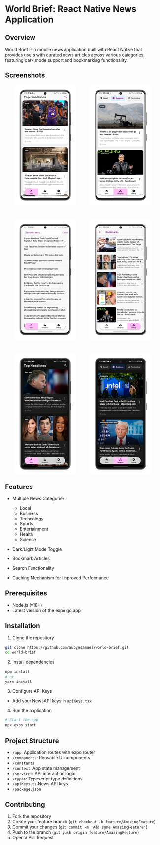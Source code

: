 # World Brief: React Native News Application

## Overview

World Brief is a mobile news application built with React Native that provides users with curated news articles across various categories, featuring dark mode support and bookmarking functionality.

## Screenshots

<div style="display: flex; flex-wrap: wrap; justify-content: center; gap: 45px;">
    <img src="screenShots/home-portrait.png" width="200" alt="Bookmarks Screen">
    <img src="screenShots/categories-portrait.png" width="200" alt="Categories Screen">
    <img src="screenShots/search_screen-portrait.png" width="200" alt="Bookmarks Screen DarkMode">
    <img src="screenShots/bookmarks-portrait.png" width="200" alt="Home Screen">
    <img src="screenShots/home_dark-portrait.png" width="200" alt="Categories Screen DarkMode">
    <img src="screenShots/categories_dark_2-portrait.png" width="200" alt="Home Screen DarkMode">
</div>

## Features

- Multiple News Categories

  - Local
  - Business
  - Technology
  - Sports
  - Entertainment
  - Health
  - Science

- Dark/Light Mode Toggle
- Bookmark Articles
- Search Functionality
- Caching Mechanism for Improved Performance

## Prerequisites

- Node.js (v18+)
- Latest version of the expo go app

## Installation

1. Clone the repository

```bash
git clone https://github.com/aubynsamuel/world-brief.git
cd world-brief
```

2. Install dependencies

```bash
npm install
# or
yarn install
```

3. Configure API Keys

- Add your NewsAPI keys in `apiKeys.tsx`

4. Run the application

```bash
# Start the app
npx expo start
```

## Project Structure

- `/app`: Application routes with expo router
- `/components`: Reusable UI components
- `/constants`
- `/context`: App state management
- `/services`: API interaction logic
- `/types`: Typescript type definitions
- `/apiKeys.ts`:News API keys
- `/package.json`

## Contributing

1. Fork the repository
2. Create your feature branch (`git checkout -b feature/AmazingFeature`)
3. Commit your changes (`git commit -m 'Add some AmazingFeature'`)
4. Push to the branch (`git push origin feature/AmazingFeature`)
5. Open a Pull Request
